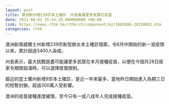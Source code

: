 ```yaml
---
layout: post
title: 澳洲新州增239宗本土確診　州長冀讓更多民眾打疫苗
date: 2021-08-01 15:54:19.000000000 +08:00
link: https://news.rthk.hk/rthk/ch/component/k2/1603686-20210801.htm
categories: rthk
---
```


澳洲新南威爾士州新增239宗新型肺炎本土確診個案，令6月中開始的新一波疫情以來，累計超過3400人染疫。

州長表示，最大挑戰是盡可能讓更多民眾在本月接種疫苗，以便在今個月28日居家令期限屆滿時，可以選擇放寬限制。

鄰近的昆士蘭州新增9宗本土確診，是近一年來最多，當地昨日開始進入為期三日的短暫封鎖，超過300萬人受影響。

澳洲的疫苗接種進度緩慢，至今只有一成八成年人完成接種疫苗。
